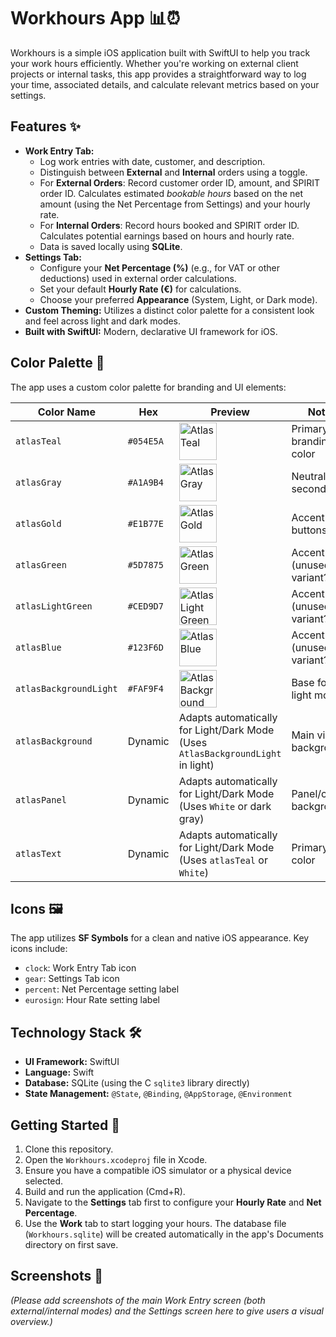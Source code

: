 # Workhours App 📊⏰

Workhours is a simple iOS application built with SwiftUI to help you track your work hours efficiently. Whether you're working on external client projects or internal tasks, this app provides a straightforward way to log your time, associated details, and calculate relevant metrics based on your settings.

## Features ✨

*   **Work Entry Tab:**
    *   Log work entries with date, customer, and description.
    *   Distinguish between **External** and **Internal** orders using a toggle.
    *   For **External Orders**: Record customer order ID, amount, and SPIRIT order ID. Calculates estimated *bookable hours* based on the net amount (using the Net Percentage from Settings) and your hourly rate.
    *   For **Internal Orders**: Record hours booked and SPIRIT order ID. Calculates potential earnings based on hours and hourly rate.
    *   Data is saved locally using **SQLite**.
*   **Settings Tab:**
    *   Configure your **Net Percentage (%)** (e.g., for VAT or other deductions) used in external order calculations.
    *   Set your default **Hourly Rate (€)** for calculations.
    *   Choose your preferred **Appearance** (System, Light, or Dark mode).
*   **Custom Theming:** Utilizes a distinct color palette for a consistent look and feel across light and dark modes.
*   **Built with SwiftUI:** Modern, declarative UI framework for iOS.

## Color Palette 🎨

The app uses a custom color palette for branding and UI elements:

| Color Name             | Hex       | Preview                                                                                             | Notes                     |
| ---------------------- | --------- | --------------------------------------------------------------------------------------------------- | ------------------------- |
| `atlasTeal`            | `#054E5A` | <img width="60" alt="Atlas Teal" src="https://via.placeholder.com/60/054E5A/054E5A.png?text=+">         | Primary branding color    |
| `atlasGray`            | `#A1A9B4` | <img width="60" alt="Atlas Gray" src="https://via.placeholder.com/60/A1A9B4/A1A9B4.png?text=+">         | Neutral / secondary       |
| `atlasGold`            | `#E1B77E` | <img width="60" alt="Atlas Gold" src="https://via.placeholder.com/60/E1B77E/E1B77E.png?text=+">         | Accent / buttons          |
| `atlasGreen`           | `#5D7875` | <img width="60" alt="Atlas Green" src="https://via.placeholder.com/60/5D7875/5D7875.png?text=+">       | Accent (unused variant?)  |
| `atlasLightGreen`      | `#CED9D7` | <img width="60" alt="Atlas Light Green" src="https://via.placeholder.com/60/CED9D7/CED9D7.png?text=+"> | Accent (unused variant?)  |
| `atlasBlue`            | `#123F6D` | <img width="60" alt="Atlas Blue" src="https://via.placeholder.com/60/123F6D/123F6D.png?text=+">         | Accent (unused variant?)  |
| `atlasBackgroundLight` | `#FAF9F4` | <img width="60" alt="Atlas Background Light" src="https://via.placeholder.com/60/FAF9F4/FAF9F4.png?text=+"> | Base for light mode       |
| `atlasBackground`      | Dynamic   | Adapts automatically for Light/Dark Mode (Uses `AtlasBackgroundLight` in light)                     | Main view background      |
| `atlasPanel`           | Dynamic   | Adapts automatically for Light/Dark Mode (Uses `White` or dark gray)                                  | Panel/card backgrounds    |
| `atlasText`            | Dynamic   | Adapts automatically for Light/Dark Mode (Uses `atlasTeal` or `White`)                              | Primary text color        |

## Icons 🖼️

The app utilizes **SF Symbols** for a clean and native iOS appearance. Key icons include:

*   `clock`: Work Entry Tab icon
*   `gear`: Settings Tab icon
*   `percent`: Net Percentage setting label
*   `eurosign`: Hour Rate setting label

## Technology Stack 🛠️

*   **UI Framework:** SwiftUI
*   **Language:** Swift
*   **Database:** SQLite (using the C `sqlite3` library directly)
*   **State Management:** `@State`, `@Binding`, `@AppStorage`, `@Environment`

## Getting Started 🚀

1.  Clone this repository.
2.  Open the `Workhours.xcodeproj` file in Xcode.
3.  Ensure you have a compatible iOS simulator or a physical device selected.
4.  Build and run the application (Cmd+R).
5.  Navigate to the **Settings** tab first to configure your **Hourly Rate** and **Net Percentage**.
6.  Use the **Work** tab to start logging your hours. The database file (`Workhours.sqlite`) will be created automatically in the app's Documents directory on first save.

## Screenshots 📸

*(Please add screenshots of the main Work Entry screen (both external/internal modes) and the Settings screen here to give users a visual overview.)*
